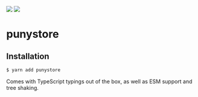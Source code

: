 [![](https://img.shields.io/circleci/build/github/crazytoucan/punystore)](https://app.circleci.com/pipelines/github/crazytoucan/punystore?branch=develop)
[![](https://img.shields.io/npm/v/punystore)](https://www.npmjs.com/package/punystore)

# punystore

## Installation

```sh
$ yarn add punystore
```

Comes with TypeScript typings out of the box, as well as ESM support and tree shaking.
